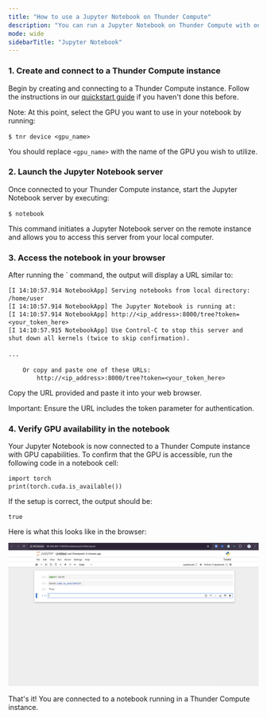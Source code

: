 ```yaml
---
title: "How to use a Jupyter Notebook on Thunder Compute"
description: "You can run a Jupyter Notebook on Thunder Compute with one command. Follow the steps below to try it yourself."
mode: wide
sidebarTitle: "Jupyter Notebook"
---
```


### 1. Create and connect to a Thunder Compute instance

Begin by creating and connecting to a Thunder Compute instance. Follow the instructions in our [quickstart guide](https://docs.thundercompute.com/docs/quickstart) if you haven't done this before.

Note: At this point, select the GPU you want to use in your notebook by running:

`$ tnr device <gpu_name>`

You should replace `<gpu_name>` with the name of the GPU you wish to utilize.

### 2. Launch the Jupyter Notebook server

Once connected to your Thunder Compute instance, start the Jupyter Notebook server by executing:

`$ notebook`

This command initiates a Jupyter Notebook server on the remote instance and allows you to access this server from your local computer.

### 3. Access the notebook in your browser

After running the ` command, the output will display a URL similar to:

```
[I 14:10:57.914 NotebookApp] Serving notebooks from local directory: /home/user
[I 14:10:57.914 NotebookApp] The Jupyter Notebook is running at:
[I 14:10:57.914 NotebookApp] http://<ip_address>:8000/tree?token=<your_token_here>
[I 14:10:57.915 NotebookApp] Use Control-C to stop this server and shut down all kernels (twice to skip confirmation).

...

    Or copy and paste one of these URLs:
        http://<ip_address>:8000/tree?token=<your_token_here>
```

Copy the URL provided and paste it into your web browser.

Important: Ensure the URL includes the token parameter for authentication.

### 4. Verify GPU availability in the notebook

Your Jupyter Notebook is now connected to a Thunder Compute instance with GPU capabilities. To confirm that the GPU is accessible, run the following code in a notebook cell:

```
import torch
print(torch.cuda.is_available())
```

If the setup is correct, the output should be:

```
true
```

Here is what this looks like in the browser:

![Checking for a GPU in a Jupyter Notebook](/images/screenshot_torch_cuda.png)

That's it! You are connected to a notebook running in a Thunder Compute instance.
